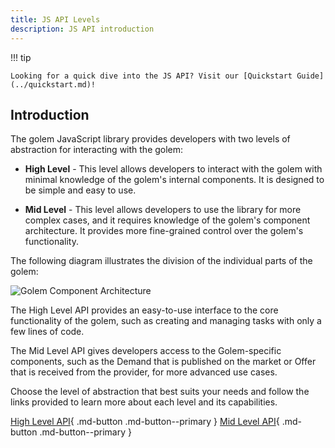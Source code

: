 ```yaml
---
title: JS API Levels
description: JS API introduction
---
```


!!! tip

    Looking for a quick dive into the JS API? Visit our [Quickstart Guide](../quickstart.md)!

## Introduction

The golem JavaScript library provides developers with two levels of abstraction for interacting with the golem:

- **High Level** - This level allows developers to interact with the golem with minimal knowledge of the golem's internal components. It is designed to be simple and easy to use.

- **Mid Level** - This level allows developers to use the library for more complex cases, and it requires knowledge of the golem's component architecture. It provides more fine-grained control over the golem's functionality.

The following diagram illustrates the division of the individual parts of the golem:

![Golem Component Architecture](/assets/js-architecture.png)

The High Level API provides an easy-to-use interface to the core functionality of the golem, such as creating and managing tasks with only a few lines of code.

The Mid Level API gives developers access to the Golem-specific components, such as the Demand that is published on the market or Offer that is received from the provider, for more advanced use cases.

Choose the level of abstraction that best suits your needs and follow the links provided to learn more about each level and its capabilities.

[High Level API](../mid-level/index.md){ .md-button .md-button--primary }
[Mid Level API](../high-level/index.md){ .md-button .md-button--primary }
